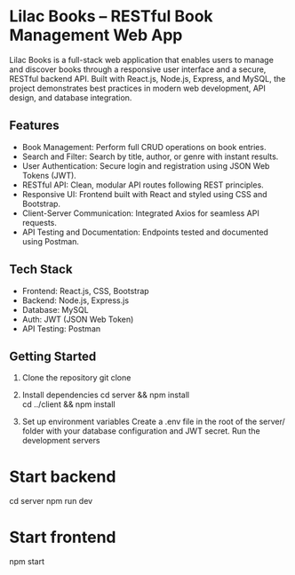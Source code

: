 # Lilac Books – RESTful Book Management Web App

Lilac Books is a full-stack web application that enables users to manage and discover books through a responsive user interface and a secure, RESTful backend API. Built with React.js, Node.js, Express, and MySQL, the project demonstrates best practices in modern web development, API design, and database integration.

## Features

- Book Management: Perform full CRUD operations on book entries.
- Search and Filter: Search by title, author, or genre with instant results.
- User Authentication: Secure login and registration using JSON Web Tokens (JWT).
- RESTful API: Clean, modular API routes following REST principles.
- Responsive UI: Frontend built with React and styled using CSS and Bootstrap.
- Client-Server Communication: Integrated Axios for seamless API requests.
- API Testing and Documentation: Endpoints tested and documented using Postman.

## Tech Stack

- Frontend: React.js, CSS, Bootstrap
- Backend: Node.js, Express.js
- Database: MySQL
- Auth: JWT (JSON Web Token)
- API Testing: Postman

## Getting Started

1. Clone the repository
git clone 

2. Install dependencies
cd server && npm install  
cd ../client && npm install

3. Set up environment variables
Create a .env file in the root of the server/ folder with your database configuration and JWT secret.
Run the development servers

# Start backend
cd server
npm run dev

# Start frontend
npm start

